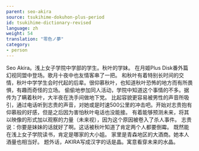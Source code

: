 ```yaml
---
parent: seo-akira
source: tsukihime-dokuhon-plus-period
id: tsukihime-dictionary-revised
language: zh
weight: 54
translation: "零色ノ夢"
category:
- person
---
```


Seo Akira。浅上女子学院中学部的学生。秋叶的学妹。
在月姬Plus Disk番外篇幻视同盟中登场。歌月十夜中也友情客串了一把。
和秋叶有着特别长时间的交情，秋叶中学学生会时代起的后辈。很仰慕秋叶，也知道秋叶恐怖的地方而有所畏惧，有趣而奇怪的立场。
偷偷地参加同人活动，学院中知道这个事情的不多。据传为了瞒着秋叶，大半夜在洗手间做地下党。
比起容貌更容易被男性的声音所吸引，通过电话听到志贵的声音，对她或是时速500公里的冲击吧。开始对志贵抱有仰慕般的好感，但是之后因为害怕秋叶电话也没能接。
有着能够预测未来，将其以映像的形式加以观察的力量（未来视），因为这个原因被卷入了杀人事件。
志贵说：你要是妹妹的话就好了啊。这话被秋叶知道了肯定两个人都要倒霉。
既然能在浅上女子学院读书，肯定是哪家的大小姐。
家里是青森地区的大酒商。她本人酒量也相当好。
题外话，AKIRA写成汉字的话是晶。寓意看穿未来的水晶。
